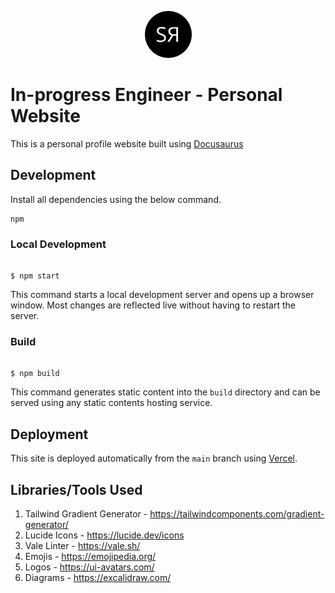 <p align="center">
 <img src="https://raw.githubusercontent.com/swaroopar/inprogress-engineer/main/static/img/icon-light.png" width="75">
</p>

# In-progress Engineer - Personal Website

This is a personal profile website built using [Docusaurus](https://docusaurus.io/)

## Development

Install all dependencies using the below command.

```shell
npm
```

### Local Development

```

$ npm start

```

This command starts a local development server and opens up a browser window. Most changes are reflected live without having to restart the server.

### Build

```

$ npm build

```

This command generates static content into the `build` directory and can be served using any static contents hosting service.

## Deployment

This site is deployed automatically from the `main` branch using [Vercel](https://vercel.com).

## Libraries/Tools Used

1. Tailwind Gradient Generator - https://tailwindcomponents.com/gradient-generator/
2. Lucide Icons - https://lucide.dev/icons
3. Vale Linter - https://vale.sh/
4. Emojis - https://emojipedia.org/
5. Logos - https://ui-avatars.com/
6. Diagrams - https://excalidraw.com/
